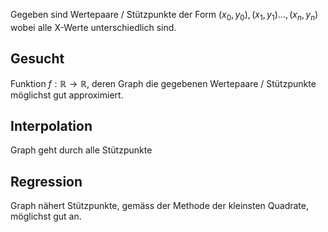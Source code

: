 
Gegeben sind Wertepaare / Stützpunkte der Form $(x_0, y_0), (x_1, y_1) …, (x_n, y_n)$ wobei alle X-Werte unterschiedlich sind.

## Gesucht
Funktion $f: \mathbb{R} \to \mathbb{R}$, deren Graph die gegebenen Wertepaare / Stützpunkte möglichst gut approximiert.

## Interpolation
Graph geht durch alle Stützpunkte

## Regression
Graph nähert Stützpunkte, gemäss der Methode der kleinsten Quadrate, möglichst gut an.

